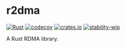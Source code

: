 # r2dma

[![Rust](https://github.com/SF-Zhou/r2dma/actions/workflows/rust.yml/badge.svg)](https://github.com/SF-Zhou/r2dma/actions/workflows/rust.yml)
[![codecov](https://codecov.io/gh/SF-Zhou/r2dma/graph/badge.svg?token=AB5ULDT77Z)](https://codecov.io/gh/SF-Zhou/r2dma)
[![crates.io](https://img.shields.io/crates/v/r2dma.svg)](https://crates.io/crates/r2dma)
[![stability-wip](https://img.shields.io/badge/stability-wip-lightgrey.svg)](https://github.com/mkenney/software-guides/blob/master/STABILITY-BADGES.md#work-in-progress)

A Rust RDMA library.
